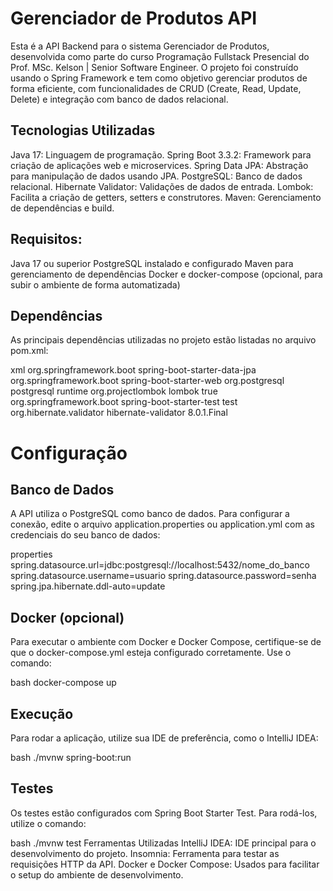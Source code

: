 # Gerenciador de Produtos API
Esta é a API Backend para o sistema Gerenciador de Produtos, desenvolvida como parte do curso Programação Fullstack Presencial do Prof. MSc. Kelson | Senior Software Engineer. O projeto foi construído usando o Spring Framework e tem como objetivo gerenciar produtos de forma eficiente, com funcionalidades de CRUD (Create, Read, Update, Delete) e integração com banco de dados relacional.

## Tecnologias Utilizadas
Java 17: Linguagem de programação.
Spring Boot 3.3.2: Framework para criação de aplicações web e microservices.
Spring Data JPA: Abstração para manipulação de dados usando JPA.
PostgreSQL: Banco de dados relacional.
Hibernate Validator: Validações de dados de entrada.
Lombok: Facilita a criação de getters, setters e construtores.
Maven: Gerenciamento de dependências e build.

## Requisitos:
Java 17 ou superior
PostgreSQL instalado e configurado
Maven para gerenciamento de dependências
Docker e docker-compose (opcional, para subir o ambiente de forma automatizada)

## Dependências
As principais dependências utilizadas no projeto estão listadas no arquivo pom.xml:

xml
<dependencies>
	<dependency>
		<groupId>org.springframework.boot</groupId>
		<artifactId>spring-boot-starter-data-jpa</artifactId>
	</dependency>
	<dependency>
		<groupId>org.springframework.boot</groupId>
		<artifactId>spring-boot-starter-web</artifactId>
	</dependency>
	<dependency>
		<groupId>org.postgresql</groupId>
		<artifactId>postgresql</artifactId>
		<scope>runtime</scope>
	</dependency>
	<dependency>
		<groupId>org.projectlombok</groupId>
		<artifactId>lombok</artifactId>
		<optional>true</optional>
	</dependency>
	<dependency>
		<groupId>org.springframework.boot</groupId>
		<artifactId>spring-boot-starter-test</artifactId>
		<scope>test</scope>
	</dependency>
	<dependency>
		<groupId>org.hibernate.validator</groupId>
		<artifactId>hibernate-validator</artifactId>
		<version>8.0.1.Final</version>
	</dependency>
</dependencies>

# Configuração
## Banco de Dados
A API utiliza o PostgreSQL como banco de dados. Para configurar a conexão, edite o arquivo application.properties ou application.yml com as credenciais do seu banco de dados:

properties
spring.datasource.url=jdbc:postgresql://localhost:5432/nome_do_banco
spring.datasource.username=usuario
spring.datasource.password=senha
spring.jpa.hibernate.ddl-auto=update

## Docker (opcional)
Para executar o ambiente com Docker e Docker Compose, certifique-se de que o docker-compose.yml esteja configurado corretamente. Use o comando:

bash
docker-compose up

## Execução
Para rodar a aplicação, utilize sua IDE de preferência, como o IntelliJ IDEA:

bash
./mvnw spring-boot:run

## Testes
Os testes estão configurados com Spring Boot Starter Test. Para rodá-los, utilize o comando:

bash
./mvnw test
Ferramentas Utilizadas
IntelliJ IDEA: IDE principal para o desenvolvimento do projeto.
Insomnia: Ferramenta para testar as requisições HTTP da API.
Docker e Docker Compose: Usados para facilitar o setup do ambiente de desenvolvimento.
